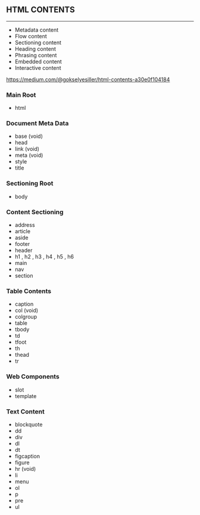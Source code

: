 ## HTML CONTENTS
<hr>

* Metadata content
* Flow content
* Sectioning content
* Heading content
* Phrasing content
* Embedded content
* Interactive content

https://medium.com/@gokselyesiller/html-contents-a30e0f104184

<h3>Main Root</h3>

* html

<h3>Document Meta Data</h3>

* base (void)
* head
* link (void)
* meta (void)
* style
* title

<h3>Sectioning Root</h3>

* body

<h3>Content Sectioning</h3>

* address
* article
* aside
* footer
* header
* h1 , h2 , h3 , h4 , h5 , h6
* main
* nav
* section

<h3>Table Contents</h3>

* caption
* col (void)
* colgroup
* table
* tbody
* td
* tfoot
* th
* thead
* tr

<h3>Web Components</h3>

* slot
* template

<h3>Text Content</h3>

* blockquote
* dd
* div
* dl
* dt
* figcaption
* figure
* hr (void)
* li
* menu
* ol
* p
* pre
* ul


